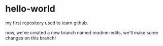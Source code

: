 # hello-world
my first repository used to learn github.

now, we've created a new branch named readme-edits, we'll make some changes on this branch!
